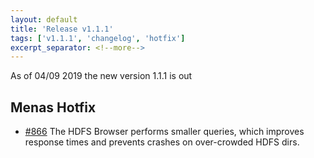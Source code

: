 ```yaml
---
layout: default
title: 'Release v1.1.1'
tags: ['v1.1.1', 'changelog', 'hotfix']
excerpt_separator: <!--more-->
---
```

As of 04/09 2019 the new version 1.1.1 is out
<!--more-->

## Menas Hotfix
- [#866](https://github.com/AbsaOSS/enceladus/issues/866) The HDFS Browser performs smaller queries, which improves response times and prevents crashes on over-crowded HDFS dirs.
